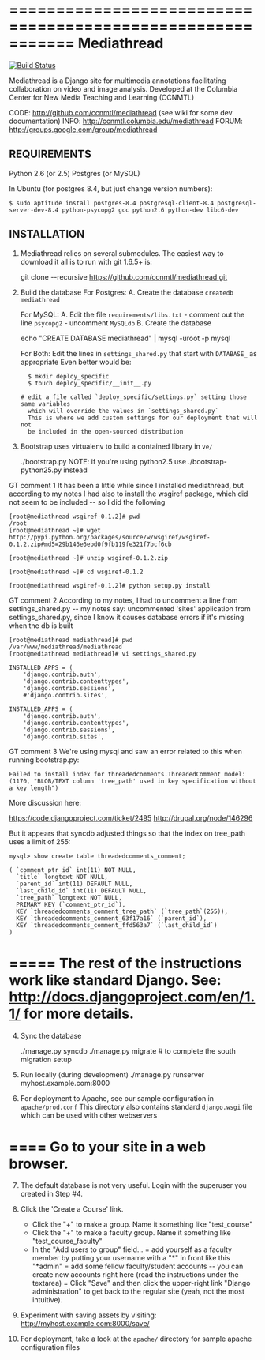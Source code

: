 ===========================================================
Mediathread
===========================================================

[![Build Status](https://travis-ci.org/ccnmtl/mediathread.png)](https://travis-ci.org/ccnmtl/mediathread)

Mediathread is a Django site for multimedia annotations facilitating
collaboration on video and image analysis. Developed at the Columbia
Center for New Media Teaching and Learning (CCNMTL)

CODE: http://github.com/ccnmtl/mediathread (see wiki for some dev documentation)
INFO: http://ccnmtl.columbia.edu/mediathread
FORUM: http://groups.google.com/group/mediathread

REQUIREMENTS
------------
Python 2.6 (or 2.5)
Postgres (or MySQL)

In Ubuntu (for postgres 8.4, but just change version numbers):

    $ sudo aptitude install postgres-8.4 postgresql-client-8.4 postgresql-server-dev-8.4 python-psycopg2 gcc python2.6 python-dev libc6-dev 


INSTALLATION
------------

1. Mediathread relies on several submodules.  The easiest way to download
   it all is to run with git 1.6.5+ is:

    git clone --recursive https://github.com/ccnmtl/mediathread.git

2. Build the database
   For Postgres:
     A. Create the database `createdb mediathread`

   For MySQL:
     A. Edit the file `requirements/libs.txt`
        - comment out the line `psycopg2`
        - uncomment `MySQLdb`
     B. Create the database

    echo "CREATE DATABASE mediathread" | mysql -uroot -p mysql

   For Both:
     Edit the lines in `settings_shared.py` that start with `DATABASE_` as appropriate
     Even better would be:

         $ mkdir deploy_specific
         $ touch deploy_specific/__init__.py

       # edit a file called `deploy_specific/settings.py` setting those same variables
         which will override the values in `settings_shared.py`
         This is where we add custom settings for our deployment that will not
         be included in the open-sourced distribution



3. Bootstrap uses virtualenv to build a contained library in `ve/`

    ./bootstrap.py
    NOTE: if you're using python2.5 use ./bootstrap-python25.py instead


GT comment 1
It has been a little while since I installed mediathread, but according to my notes I had also to install
the wsgiref package, which did not seem to be included -- so I did the following

    [root@mediathread wsgiref-0.1.2]# pwd
    /root
    [root@mediathread ~]# wget http://pypi.python.org/packages/source/w/wsgiref/wsgiref-0.1.2.zip#md5=29b146e6ebd0f9fb119fe321f7bcf6cb
     
    [root@mediathread ~]# unzip wsgiref-0.1.2.zip 
     
    [root@mediathread ~]# cd wsgiref-0.1.2
     
    [root@mediathread wsgiref-0.1.2]# python setup.py install


GT comment 2
According to my notes, I had to uncomment a line from settings_shared.py -- my notes say: uncommented 'sites' application from settings_shared.py, since I know it causes database errors if it's missing when the db is built
 
    [root@mediathread mediathread]# pwd
    /var/www/mediathread/mediathread
    [root@mediathread mediathread]# vi settings_shared.py 
     
    INSTALLED_APPS = (
        'django.contrib.auth',
        'django.contrib.contenttypes',
        'django.contrib.sessions',
        #'django.contrib.sites',
     
    INSTALLED_APPS = (
        'django.contrib.auth',
        'django.contrib.contenttypes',
        'django.contrib.sessions',
        'django.contrib.sites',


GT comment 3
We're using mysql and saw an error related to this when running bootstrap.py:

    Failed to install index for threadedcomments.ThreadedComment model: (1170, "BLOB/TEXT column 'tree_path' used in key specification without a key length")
 
More discussion here:
 
https://code.djangoproject.com/ticket/2495
http://drupal.org/node/146296
 
But it appears that syncdb adjusted things so that the index on tree_path uses a limit of 255:
 
    mysql> show create table threadedcomments_comment;
     
    ( `comment_ptr_id` int(11) NOT NULL,
      `title` longtext NOT NULL,
      `parent_id` int(11) DEFAULT NULL,
      `last_child_id` int(11) DEFAULT NULL,
      `tree_path` longtext NOT NULL,
      PRIMARY KEY (`comment_ptr_id`),
      KEY `threadedcomments_comment_tree_path` (`tree_path`(255)),
      KEY `threadedcomments_comment_63f17a16` (`parent_id`),
      KEY `threadedcomments_comment_ffd563a7` (`last_child_id`)
    )




=====
The rest of the instructions work like standard Django.  See:
 http://docs.djangoproject.com/en/1.1/
 for more details.
=====

4. Sync the database

    ./manage.py syncdb
    ./manage.py migrate # to complete the south migration setup

5. Run locally (during development)
    ./manage.py runserver myhost.example.com:8000

6. For deployment to Apache, see our sample configuration in `apache/prod.conf`
   This directory also contains standard `django.wsgi` file which can be used
   with other webservers

====
Go to your site in a web browser.
====

7. The default database is not very useful.  Login with the superuser you
   created in Step #4.

8. Click the 'Create a Course' link.
   - Click the "+" to make a group.  Name it something like "test_course"
   - Click the "+" to make a faculty group.  Name it something like "test_course_faculty"
   - In the "Add users to group" field...
     = add yourself as a faculty member by putting your username with a "*" in front
       like this "*admin"
     = add some fellow faculty/student accounts -- you can create new accounts right here
       (read the instructions under the textarea)
     = Click "Save" and then click the upper-right link "Django administration" to get back to the regular site (yeah, not the most intuitive).

9. Experiment with saving assets by visiting:
   http://myhost.example.com:8000/save/

10. For deployment, take a look at the `apache/` directory for sample apache configuration files
